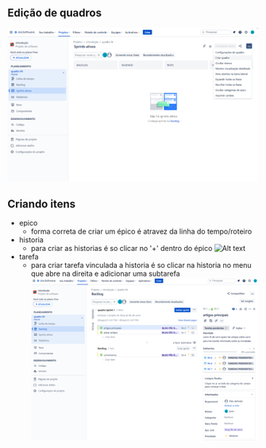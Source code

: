 ## Edição de quadros
![Alt text](imagens/image.png)
## Criando itens
- epico
    - forma correta de criar um épico é atravez da linha do tempo/roteiro 
- historia
    - para criar as historias é so clicar no '+' dentro do épico
![Alt text](imagens/image-1.pngimage-1.png)
- tarefa
    - para criar tarefa vinculada a historia é so clicar na historia no menu que abre na direita e adicionar uma subtarefa
![Alt text](imagens/image-2.png)